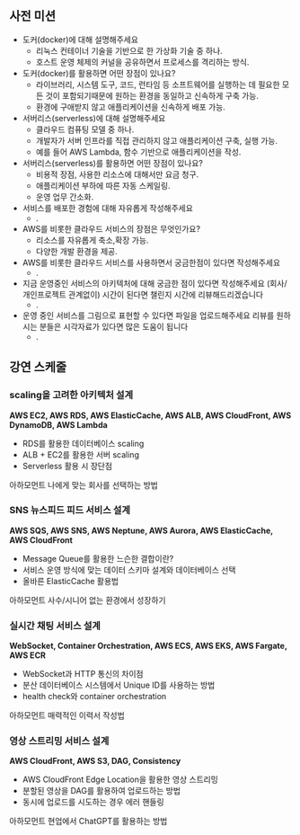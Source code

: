 
## 사전 미션
- 도커(docker)에 대해 설명해주세요
    - 리눅스 컨테이너 기술을 기반으로 한 가상화 기술 중 하나.
    - 호스트 운영 체제의 커널을 공유하면서 프로세스를 격리하는 방식.
- 도커(docker)를 활용하면 어떤 장점이 있나요?
    - 라이브러리, 시스템 도구, 코드, 런타임 등 소프트웨어를 실행하는 데 필요한 모든 것이 포함되기때문에 원하는 환경을 동일하고 신속하게 구축 가능.
    - 환경에 구애받지 않고 애플리케이션을 신속하게 배포 가능.
- 서버리스(serverless)에 대해 설명해주세요
    - 클라우드 컴퓨팅 모델 중 하나.
    - 개발자가 서버 인프라를 직접 관리하지 않고 애플리케이션 구축, 실행 가능.
    - 예를 들어 AWS Lambda, 함수 기반으로 애플리케이션을 작성.
- 서버리스(serverless)를 활용하면 어떤 장점이 있나요?
    - 비용적 장점, 사용한 리소스에 대해서만 요금 청구.
    - 애플리케이션 부하에 따른 자동 스케일링.
    - 운영 업무 간소화.
- 서비스를 배포한 경험에 대해 자유롭게 작성해주세요
    - .
- AWS를 비롯한 클라우드 서비스의 장점은 무엇인가요?
    - 리소스를 자유롭게 축소,확장 가능.
    - 다양한 개발 환경을 제공.
- AWS를 비롯한 클라우드 서비스를 사용하면서 궁금한점이 있다면 작성해주세요
    - .
- 지금 운영중인 서비스의 아키텍처에 대해 궁금한 점이 있다면 작성해주세요 (회사/개인프로젝트 관계없이)
시간이 된다면 챌린지 시간에 리뷰해드리겠습니다
    - .
- 운영 중인 서비스를 그림으로 표현할 수 있다면 파일을 업로드해주세요
리뷰를 원하시는 분들은 시각자료가 있다면 많은 도움이 됩니다
    - .

## 강연 스케줄
### **scaling을 고려한 아키텍처 설계**

**AWS EC2, AWS RDS, AWS ElasticCache, AWS ALB, AWS CloudFront, AWS DynamoDB, AWS Lambda**

- RDS를 활용한 데이터베이스 scaling
- ALB + EC2를 활용한 서버 scaling
- Serverless 활용 시 장단점

아하모먼트 나에게 맞는 회사를 선택하는 방법

### **SNS 뉴스피드 피드 서비스 설계**

**AWS SQS, AWS SNS, AWS Neptune, AWS Aurora, AWS ElasticCache, AWS CloudFront**

- Message Queue를 활용한 느슨한 결합이란?
- 서비스 운영 방식에 맞는 데이터 스키마 설계와 데이터베이스 선택
- 올바른 ElasticCache 활용법

아하모먼트 사수/시니어 없는 환경에서 성장하기

### **실시간 채팅 서비스 설계**

**WebSocket, Container Orchestration, AWS ECS, AWS EKS, AWS Fargate, AWS ECR**

- WebSocket과 HTTP 통신의 차이점
- 분산 데이터베이스 시스템에서 Unique ID를 사용하는 방법
- health check와 container orchestration

아하모먼트 매력적인 이력서 작성법

### **영상 스트리밍 서비스 설계**

**AWS CloudFront, AWS S3, DAG, Consistency**

- AWS CloudFront Edge Location을 활용한 영상 스트리밍
- 분할된 영상을 DAG를 활용하여 업로드하는 방법
- 동시에 업로드를 시도하는 경우 에러 핸들링

아하모먼트 현업에서 ChatGPT를 활용하는 방법
